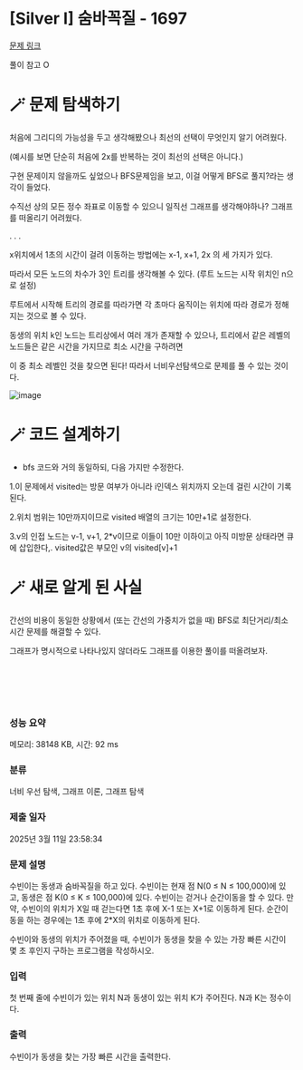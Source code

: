 # [Silver I] 숨바꼭질 - 1697 

[문제 링크](https://www.acmicpc.net/problem/1697) 

풀이 참고 O

# 🪄 문제 탐색하기

처음에 그리디의 가능성을 두고 생각해봤으나 최선의 선택이 무엇인지 알기 어려웠다.

(예시를 보면 단순히 처음에 2x를 반복하는 것이 최선의 선택은 아니다.)

구현 문제이지 않을까도 싶었으나 BFS문제임을 보고, 이걸 어떻게 BFS로 풀지?라는 생각이 들었다.

수직선 상의 모든 정수 좌표로 이동할 수 있으니 일직선 그래프를 생각해야하나? 그래프를 떠올리기 어려웠다.

.
.
.

x위치에서 1초의 시간이 걸려 이동하는 방법에는 x-1, x+1, 2x 의 세 가지가 있다.

따라서 모든 노드의 차수가 3인 트리를 생각해볼 수 있다. (루트 노드는 시작 위치인 n으로 설정)

루트에서 시작해 트리의 경로를 따라가면 각 초마다 움직이는 위치에 따라 경로가 정해지는 것으로 볼 수 있다.

동생의 위치 k인 노드는 트리상에서 여러 개가 존재할 수 있으나, 트리에서 같은 레벨의 노드들은 같은 시간을 가지므로 최소 시간을 구하려면 

이 중 최소 레벨인 것을 찾으면 된다! 따라서 너비우선탐색으로 문제를 풀 수 있는 것이다.

![image](https://github.com/user-attachments/assets/16f608d3-9565-4a5d-9a69-7981e55eaf3d)



# 🪄 코드 설계하기

- bfs 코드와 거의 동일하되, 다음 가지만 수정한다.

1.이 문제에서 visited는 방문 여부가 아니라 i인덱스 위치까지 오는데 걸린 시간이 기록된다.

2.위치 범위는 10만까지이므로 visited 배열의 크기는 10만+1로 설정한다.

3.v의 인접 노드는 v-1, v+1, 2*v이므로 이들이 10만 이하이고 아직 미방문 상태라면 큐에 삽입한다,. visited값은 부모인 v의 visited[v]+1


# 🪄 새로 알게 된 사실

간선의 비용이 동일한 상황에서 (또는 간선의 가중치가 없을 때) BFS로 최단거리/최소시간 문제를 해결할 수 있다.

그래프가 명시적으로 나타나있지 않더라도 그래프를  이용한 풀이를 떠올려보자.

<br>
<br>
<br>
<br>





### 성능 요약

메모리: 38148 KB, 시간: 92 ms

### 분류

너비 우선 탐색, 그래프 이론, 그래프 탐색

### 제출 일자

2025년 3월 11일 23:58:34

### 문제 설명

<p>수빈이는 동생과 숨바꼭질을 하고 있다. 수빈이는 현재 점 N(0 ≤ N ≤ 100,000)에 있고, 동생은 점 K(0 ≤ K ≤ 100,000)에 있다. 수빈이는 걷거나 순간이동을 할 수 있다. 만약, 수빈이의 위치가 X일 때 걷는다면 1초 후에 X-1 또는 X+1로 이동하게 된다. 순간이동을 하는 경우에는 1초 후에 2*X의 위치로 이동하게 된다.</p>

<p>수빈이와 동생의 위치가 주어졌을 때, 수빈이가 동생을 찾을 수 있는 가장 빠른 시간이 몇 초 후인지 구하는 프로그램을 작성하시오.</p>

### 입력 

 <p>첫 번째 줄에 수빈이가 있는 위치 N과 동생이 있는 위치 K가 주어진다. N과 K는 정수이다.</p>

### 출력 

 <p>수빈이가 동생을 찾는 가장 빠른 시간을 출력한다.</p>

